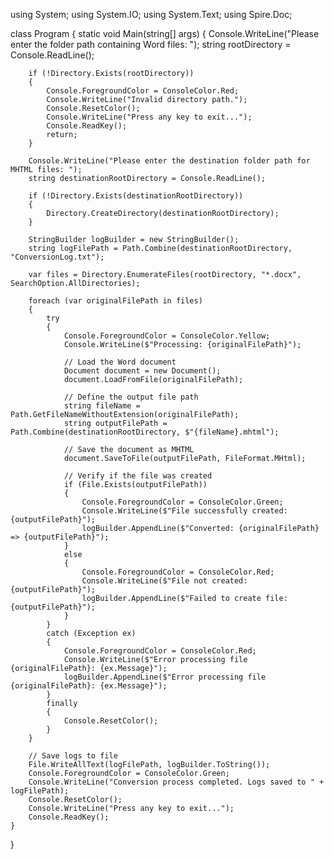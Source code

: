 using System;
using System.IO;
using System.Text;
using Spire.Doc;

class Program
{
    static void Main(string[] args)
    {
        Console.WriteLine("Please enter the folder path containing Word files: ");
        string rootDirectory = Console.ReadLine();

        if (!Directory.Exists(rootDirectory))
        {
            Console.ForegroundColor = ConsoleColor.Red;
            Console.WriteLine("Invalid directory path.");
            Console.ResetColor();
            Console.WriteLine("Press any key to exit...");
            Console.ReadKey();
            return;
        }

        Console.WriteLine("Please enter the destination folder path for MHTML files: ");
        string destinationRootDirectory = Console.ReadLine();

        if (!Directory.Exists(destinationRootDirectory))
        {
            Directory.CreateDirectory(destinationRootDirectory);
        }

        StringBuilder logBuilder = new StringBuilder();
        string logFilePath = Path.Combine(destinationRootDirectory, "ConversionLog.txt");

        var files = Directory.EnumerateFiles(rootDirectory, "*.docx", SearchOption.AllDirectories);

        foreach (var originalFilePath in files)
        {
            try
            {
                Console.ForegroundColor = ConsoleColor.Yellow;
                Console.WriteLine($"Processing: {originalFilePath}");

                // Load the Word document
                Document document = new Document();
                document.LoadFromFile(originalFilePath);

                // Define the output file path
                string fileName = Path.GetFileNameWithoutExtension(originalFilePath);
                string outputFilePath = Path.Combine(destinationRootDirectory, $"{fileName}.mhtml");

                // Save the document as MHTML
                document.SaveToFile(outputFilePath, FileFormat.MHtml);

                // Verify if the file was created
                if (File.Exists(outputFilePath))
                {
                    Console.ForegroundColor = ConsoleColor.Green;
                    Console.WriteLine($"File successfully created: {outputFilePath}");
                    logBuilder.AppendLine($"Converted: {originalFilePath} => {outputFilePath}");
                }
                else
                {
                    Console.ForegroundColor = ConsoleColor.Red;
                    Console.WriteLine($"File not created: {outputFilePath}");
                    logBuilder.AppendLine($"Failed to create file: {outputFilePath}");
                }
            }
            catch (Exception ex)
            {
                Console.ForegroundColor = ConsoleColor.Red;
                Console.WriteLine($"Error processing file {originalFilePath}: {ex.Message}");
                logBuilder.AppendLine($"Error processing file {originalFilePath}: {ex.Message}");
            }
            finally
            {
                Console.ResetColor();
            }
        }

        // Save logs to file
        File.WriteAllText(logFilePath, logBuilder.ToString());
        Console.ForegroundColor = ConsoleColor.Green;
        Console.WriteLine("Conversion process completed. Logs saved to " + logFilePath);
        Console.ResetColor();
        Console.WriteLine("Press any key to exit...");
        Console.ReadKey();
    }
}